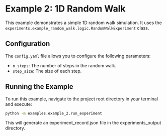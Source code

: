 # Example 2: 1D Random Walk

This example demonstrates a simple 1D random walk simulation. It uses the `experiments.example_random_walk.logic.RandomWalkExperiment` class.

## Configuration

The `config.yaml` file allows you to configure the following parameters:

*   `n_steps`: The number of steps in the random walk.
*   `step_size`: The size of each step.

## Running the Example
To run this example, navigate to the project root directory in your terminal and execute:

```bash
python -m examples.example_2.run_experiment
```

This will generate an experiment_record.json file in the experiments_output directory.

